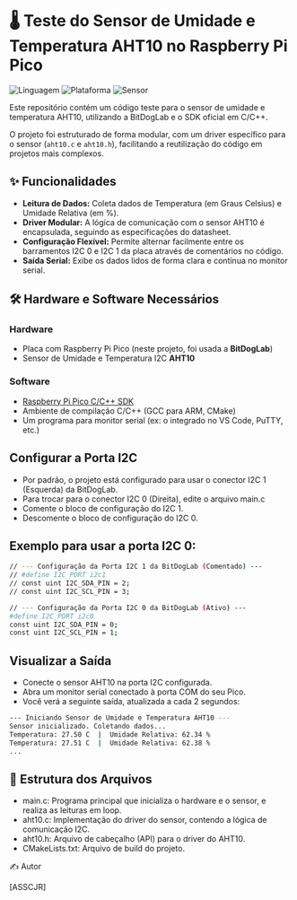 # 🌡️ Teste do Sensor de Umidade e Temperatura AHT10 no Raspberry Pi Pico

![Linguagem](https://img.shields.io/badge/Linguagem-C-blue.svg)
![Plataforma](https://img.shields.io/badge/Plataforma-Raspberry%20Pi%20Pico-purple.svg)
![Sensor](https://img.shields.io/badge/Sensor-AHT10-9cf.svg)

Este repositório contém um código teste para o sensor de umidade e temperatura AHT10, utilizando a BitDogLab e o SDK oficial em C/C++.

O projeto foi estruturado de forma modular, com um driver específico para o sensor (`aht10.c` e `aht10.h`), facilitando a reutilização do código em projetos mais complexos.

## ✨ Funcionalidades

* **Leitura de Dados:** Coleta dados de Temperatura (em Graus Celsius) e Umidade Relativa (em %).
* **Driver Modular:** A lógica de comunicação com o sensor AHT10 é encapsulada, seguindo as especificações do datasheet.
* **Configuração Flexível:** Permite alternar facilmente entre os barramentos I2C 0 e I2C 1 da placa através de comentários no código.
* **Saída Serial:** Exibe os dados lidos de forma clara e contínua no monitor serial.

## 🛠️ Hardware e Software Necessários

### Hardware
* Placa com Raspberry Pi Pico (neste projeto, foi usada a **BitDogLab**)
* Sensor de Umidade e Temperatura I2C **AHT10**

### Software
* [Raspberry Pi Pico C/C++ SDK](https://github.com/raspberrypi/pico-sdk)
* Ambiente de compilação C/C++ (GCC para ARM, CMake)
* Um programa para monitor serial (ex: o integrado no VS Code, PuTTY, etc.)

## Configurar a Porta I2C
* Por padrão, o projeto está configurado para usar o conector I2C 1 (Esquerda) da BitDogLab.
* Para trocar para o conector I2C 0 (Direita), edite o arquivo main.c
* Comente o bloco de configuração do I2C 1.
* Descomente o bloco de configuração do I2C 0.

## Exemplo para usar a porta I2C 0:

```bash
// --- Configuração da Porta I2C 1 da BitDogLab (Comentado) ---
// #define I2C_PORT i2c1
// const uint I2C_SDA_PIN = 2;
// const uint I2C_SCL_PIN = 3;

// --- Configuração da Porta I2C 0 da BitDogLab (Ativo) ---
#define I2C_PORT i2c0
const uint I2C_SDA_PIN = 0;
const uint I2C_SCL_PIN = 1;
```

## Visualizar a Saída
* Conecte o sensor AHT10 na porta I2C configurada.
* Abra um monitor serial conectado à porta COM do seu Pico.
* Você verá a seguinte saída, atualizada a cada 2 segundos:
```bash
--- Iniciando Sensor de Umidade e Temperatura AHT10 ---
Sensor inicializado. Coletando dados...
Temperatura: 27.50 C  |  Umidade Relativa: 62.34 %
Temperatura: 27.51 C  |  Umidade Relativa: 62.38 %
...
```
## 📂 Estrutura dos Arquivos
* main.c: Programa principal que inicializa o hardware e o sensor, e realiza as leituras em loop.
* aht10.c: Implementação do driver do sensor, contendo a lógica de comunicação I2C.
* aht10.h: Arquivo de cabeçalho (API) para o driver do AHT10.
* CMakeLists.txt: Arquivo de build do projeto.

✍️ Autor

[ASSCJR]
